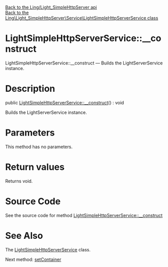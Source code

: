 [Back to the Ling/Light_SimpleHttpServer api](https://github.com/lingtalfi/Light_SimpleHttpServer/blob/master/doc/api/Ling/Light_SimpleHttpServer.md)<br>
[Back to the Ling\Light_SimpleHttpServer\Service\LightSimpleHttpServerService class](https://github.com/lingtalfi/Light_SimpleHttpServer/blob/master/doc/api/Ling/Light_SimpleHttpServer/Service/LightSimpleHttpServerService.md)


LightSimpleHttpServerService::__construct
================



LightSimpleHttpServerService::__construct — Builds the LightServerService instance.




Description
================


public [LightSimpleHttpServerService::__construct](https://github.com/lingtalfi/Light_SimpleHttpServer/blob/master/doc/api/Ling/Light_SimpleHttpServer/Service/LightSimpleHttpServerService/__construct.md)() : void




Builds the LightServerService instance.




Parameters
================

This method has no parameters.


Return values
================

Returns void.








Source Code
===========
See the source code for method [LightSimpleHttpServerService::__construct](https://github.com/lingtalfi/Light_SimpleHttpServer/blob/master/Service/LightSimpleHttpServerService.php#L51-L55)


See Also
================

The [LightSimpleHttpServerService](https://github.com/lingtalfi/Light_SimpleHttpServer/blob/master/doc/api/Ling/Light_SimpleHttpServer/Service/LightSimpleHttpServerService.md) class.

Next method: [setContainer](https://github.com/lingtalfi/Light_SimpleHttpServer/blob/master/doc/api/Ling/Light_SimpleHttpServer/Service/LightSimpleHttpServerService/setContainer.md)<br>

